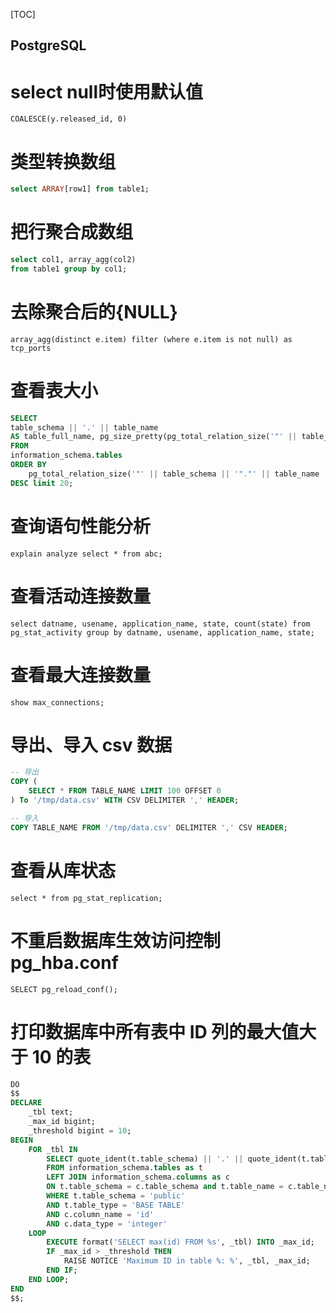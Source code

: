 [TOC]

PostgreSQL
---

# select null时使用默认值
```
COALESCE(y.released_id, 0)
```

# 类型转换数组
```sql
select ARRAY[row1] from table1;
```

# 把行聚合成数组
```sql
select col1, array_agg(col2)
from table1 group by col1;
```

# 去除聚合后的{NULL}
```
array_agg(distinct e.item) filter (where e.item is not null) as tcp_ports
```

# 查看表大小
```sql
SELECT
table_schema || '.' || table_name
AS table_full_name, pg_size_pretty(pg_total_relation_size('"' || table_schema || '"."' || table_name || '"')) AS size
FROM
information_schema.tables
ORDER BY
    pg_total_relation_size('"' || table_schema || '"."' || table_name || '"')
DESC limit 20;
```

# 查询语句性能分析
```
explain analyze select * from abc;
```

# 查看活动连接数量
```
select datname, usename, application_name, state, count(state) from pg_stat_activity group by datname, usename, application_name, state;
```

# 查看最大连接数量
```
show max_connections;
```

# 导出、导入 csv 数据

```sql
-- 导出
COPY (
    SELECT * FROM TABLE_NAME LIMIT 100 OFFSET 0
) To '/tmp/data.csv' WITH CSV DELIMITER ',' HEADER;

-- 导入
COPY TABLE_NAME FROM '/tmp/data.csv' DELIMITER ',' CSV HEADER;
```

# 查看从库状态

```
select * from pg_stat_replication;
```

# 不重启数据库生效访问控制 pg_hba.conf

```
SELECT pg_reload_conf();
```

# 打印数据库中所有表中 ID 列的最大值大于 10 的表

```sql
DO
$$
DECLARE
    _tbl text;
    _max_id bigint;
    _threshold bigint = 10;
BEGIN
    FOR _tbl IN
        SELECT quote_ident(t.table_schema) || '.' || quote_ident(t.table_name)
        FROM information_schema.tables as t
        LEFT JOIN information_schema.columns as c
        ON t.table_schema = c.table_schema and t.table_name = c.table_name
        WHERE t.table_schema = 'public'
        AND t.table_type = 'BASE TABLE'
        AND c.column_name = 'id'
        AND c.data_type = 'integer'
    LOOP
        EXECUTE format('SELECT max(id) FROM %s', _tbl) INTO _max_id;
        IF _max_id > _threshold THEN
            RAISE NOTICE 'Maximum ID in table %: %', _tbl, _max_id;
        END IF;
    END LOOP;
END
$$;
```
